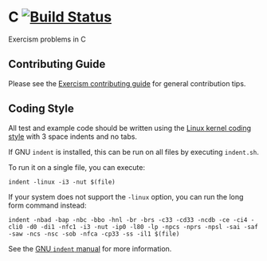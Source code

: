 # C [![Build Status](https://travis-ci.org/exercism/c.svg?branch=master)](https://travis-ci.org/exercism/c)

Exercism problems in C

## Contributing Guide

Please see the [Exercism contributing guide](https://github.com/exercism/x-common/blob/master/CONTRIBUTING.md) for general contribution tips.

## Coding Style

All test and example code should be written using the [Linux kernel coding style](https://www.kernel.org/doc/Documentation/CodingStyle) with 3 space indents and no tabs.

If GNU `indent` is installed, this can be run on all files by executing `indent.sh`.

To run it on a single file, you can execute:

```shell
indent -linux -i3 -nut $(file)
```

If your system does not support the `-linux` option, you can run the long form command instead:

```shell
indent -nbad -bap -nbc -bbo -hnl -br -brs -c33 -cd33 -ncdb -ce -ci4 -cli0 -d0 -di1 -nfc1 -i3 -nut -ip0 -l80 -lp -npcs -nprs -npsl -sai -saf -saw -ncs -nsc -sob -nfca -cp33 -ss -il1 $(file)
```

See the [GNU `indent` manual](https://www.gnu.org/software/indent/manual/indent.html#SEC4) for more information.

